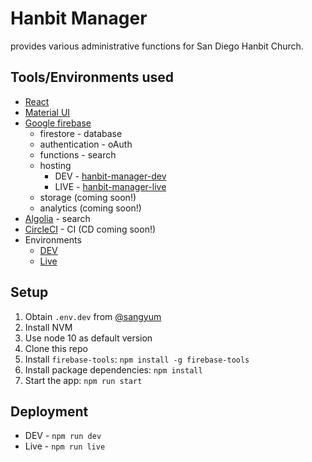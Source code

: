 # Hanbit Manager

provides various administrative functions for San Diego Hanbit Church.

## Tools/Environments used
* [React](https://reactjs.org/)
* [Material UI](https://material-ui.com/)
* [Google firebase](https://firebase.google.com/)
  * firestore - database
  * authentication - oAuth
  * functions - search
  * hosting
    * DEV - [hanbit-manager-dev](https://console.firebase.google.com/u/0/project/hanbit-manager-dev/overview)
    * LIVE - [hanbit-manager-live](https://console.firebase.google.com/u/0/project/hanbit-manager-live/overview)
  * storage (coming soon!)
  * analytics (coming soon!)
* [Algolia](https://www.algolia.com/) - search
* [CircleCI](https://circleci.com/) - CI (CD coming soon!)
* Environments
  * [DEV](https://hanbit-manager.dev.firebaseapps.com/)
  * [Live](https://manage.sdhanbit.org)

## Setup

1. Obtain `.env.dev` from [@sangyum](https://github.com/orgs/SanDiegoHanbitChurch/people/sangyum)
2. Install NVM
3. Use node 10 as default version
4. Clone this repo
5. Install `firebase-tools`: `npm install -g firebase-tools` 
6. Install package dependencies: `npm install`
7. Start the app: `npm run start`

## Deployment

* DEV - `npm run dev`
* Live - `npm run live`
